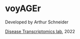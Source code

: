 # voyAGEr

Developed by Arthur Schneider

[Disease Transcriptomics lab](https://imm.medicina.ulisboa.pt/group/distrans), 2022
